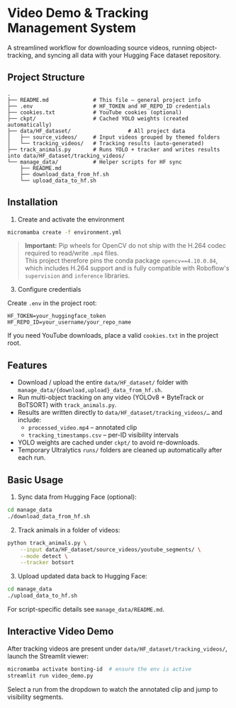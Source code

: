 # Video Demo & Tracking Management System

A streamlined workflow for downloading source videos, running object-tracking, and syncing all data with your Hugging Face dataset repository.

## Project Structure

```text
.
├── README.md              # This file – general project info
├── .env                   # HF_TOKEN and HF_REPO_ID credentials
├── cookies.txt            # YouTube cookies (optional)
├── ckpt/                  # Cached YOLO weights (created automatically)
├── data/HF_dataset/                  # All project data
│   ├── source_videos/     # Input videos grouped by themed folders
│   └── tracking_videos/   # Tracking results (auto-generated)
├── track_animals.py       # Runs YOLO + tracker and writes results into data/HF_dataset/tracking_videos/
└── manage_data/           # Helper scripts for HF sync
    ├── README.md
    ├── download_data_from_hf.sh
    └── upload_data_to_hf.sh
```

## Installation

1. Create and activate the environment

```bash
micromamba create -f environment.yml
```

> **Important:** Pip wheels for OpenCV do not ship with the H.264 codec required to read/write `.mp4` files.  
> This project therefore pins the conda package `opencv==4.10.0.84`, which includes H.264 support and is fully compatible with Roboflow's `supervision` and `inference` libraries.

3. Configure credentials

Create `.env` in the project root:

```text
HF_TOKEN=your_huggingface_token
HF_REPO_ID=your_username/your_repo_name
```

If you need YouTube downloads, place a valid `cookies.txt` in the project root.

## Features

* Download / upload the entire `data/HF_dataset/` folder with `manage_data/{download,upload}_data_from_hf.sh`.
* Run multi-object tracking on any video (YOLOv8 + ByteTrack or BoTSORT) with `track_animals.py`.
* Results are written directly to `data/HF_dataset/tracking_videos/…` and include:
  * `processed_video.mp4` – annotated clip
  * `tracking_timestamps.csv` – per-ID visibility intervals
* YOLO weights are cached under `ckpt/` to avoid re-downloads.
* Temporary Ultralytics `runs/` folders are cleaned up automatically after each run.

## Basic Usage

1. Sync data from Hugging Face (optional):

```bash
cd manage_data
./download_data_from_hf.sh
```

2. Track animals in a folder of videos:

```bash
python track_animals.py \
    --input data/HF_dataset/source_videos/youtube_segments/ \
    --mode detect \
    --tracker botsort
```

3. Upload updated data back to Hugging Face:

```bash
cd manage_data
./upload_data_to_hf.sh
```

For script-specific details see `manage_data/README.md`.

## Interactive Video Demo

After tracking videos are present under `data/HF_dataset/tracking_videos/`, launch the Streamlit viewer:

```bash
micromamba activate bonting-id  # ensure the env is active
streamlit run video_demo.py
```

Select a run from the dropdown to watch the annotated clip and jump to visibility segments. 